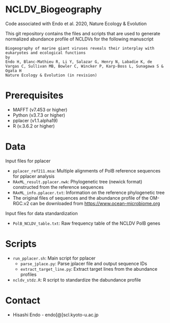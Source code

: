# NCLDV_Biogeography
Code associated with Endo et al. 2020, Nature Ecology &amp; Evolution

This git repository contains the files and scripts that are used to generate normalized abundance profile of NCLDVs for the following manuscript

```
Biogeography of marine giant viruses reveals their interplay with eukaryotes and ecological functions
by
Endo H, Blanc-Mathieu R, Li Y, Salazar G, Henry N, Labadie K, de Vargas C, Sullivan MB, Bowler C, Wincker P, Karp-Boss L, Sunagawa S & Ogata H
Nature Ecology & Evolution (in revision)
```

# Prerequisites
- MAFFT (v7.453 or higher)
- Python (v3.7.3 or higher)
- pplacer (v1.1.alpha19)
- R (v.3.6.2 or higher)

# Data
Input files for pplacer
- ```pplacer_ref211.msa```: Multiple alignments of PolB reference sequences for pplacer analysis
- ```RAxML_result.pplacer.nwk```: Phylogenetic tree (newick format) constructed from the reference sequences
- ```RAxML_info.pplacer.txt```: Information on the reference phylogenetic tree
- The original files of sequences and the abundance profile of the OM-RGC.v2 can be downloaded from https://www.ocean-microbiome.org

Input files for data standardization
- ```PolB_NCLDV_table.txt```: Raw frequency table of the NCLDV PolB genes


# Scripts
- ```run_pplacer.sh```: Main script for pplacer
  - ```parse_jplace.py```: Parse jplacer file and output sequence IDs
  - ```extract_target_line.py```: Extract target lines from the abundance profiles
- ```ncldv_stdz.R```: R script to standardize the dabundance profile

# Contact
- Hisashi Endo - endo[@]scl.kyoto-u.ac.jp
